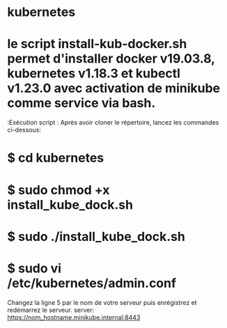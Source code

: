 # kubernetes
# le script install-kub-docker.sh permet d'installer docker v19.03.8, kubernetes v1.18.3 et kubectl v1.23.0 avec activation de minikube comme service via bash.
:Exécution script
: Après avoir cloner le répertoire, lancez les commandes ci-dessous:
# $ cd kubernetes
# $ sudo chmod +x install_kube_dock.sh
# $ sudo ./install_kube_dock.sh
# $ sudo vi /etc/kubernetes/admin.conf
Changez la ligne 5 par le nom de votre serveur puis enrégistrez et redémarrez le serveur.
server: https://nom_hostname.minikube.internal:8443
